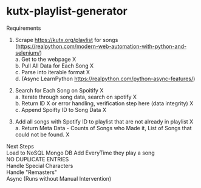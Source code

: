 # kutx-playlist-generator

Requirements
1. Scrape https://kutx.org/playlist for songs (https://realpython.com/modern-web-automation-with-python-and-selenium/)  
  a. Get to the webpage X  
  b. Pull All Data for Each Song  X  
  c. Parse into iterable format  X  
  d. (Async LearnPython https://realpython.com/python-async-features/)  
 
2. Search for Each Song on Spoitify X  
  a. Iterate through song data, search on spotify  X  
  b. Return ID X or error handling, verification step here (data integrity) X   
  c. Append Spoifty ID to Song Data  X  
  
3. Add all songs with Spotify ID to playlist that are not already in playlist X    
  a. Return Meta Data - Counts of Songs who Made it, List of Songs that could not be found. X  
   
Next Steps  
Load to NoSQL Mongo DB
    Add EveryTime they play a song  
NO DUPLICATE ENTRIES  
Handle Special Characters  
Handle "Remasters"  
Async (Runs without Manual Intervention)  
